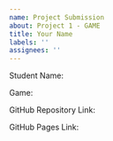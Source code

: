 ```yaml
---
name: Project Submission
about: Project 1 - GAME
title: Your Name 
labels: ''
assignees: ''
---
```



Student Name:

Game:

GitHub Repository Link:

GitHub Pages Link: